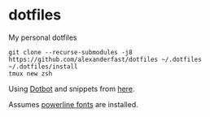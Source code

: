 # dotfiles
My personal dotfiles

```
git clone --recurse-submodules -j8 https://github.com/alexanderfast/dotfiles ~/.dotfiles
~/.dotfiles/install
tmux new zsh
```

Using [Dotbot](https://github.com/anishathalye/dotbot) and snippets from [here](https://github.com/anishathalye/dotbot/wiki/Users).

Assumes [powerline fonts](https://github.com/powerline/fonts) are installed.
